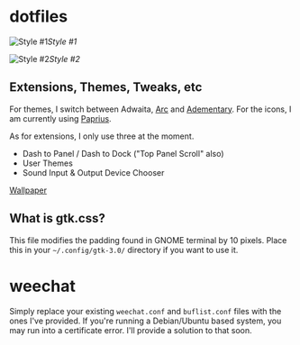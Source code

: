 # dotfiles

![Style #1](https://raw.githubusercontent.com/digiberk/dotfiles/master/screenshot.png)*Style #1*

![Style #2](https://raw.githubusercontent.com/digiberk/dotfiles/master/screenshot-alternate.png)*Style #2*
## Extensions, Themes, Tweaks, etc
For themes, I switch between Adwaita, [Arc](https://github.com/arc-design/arc-theme) and [Adementary](https://github.com/hrdwrrsk/adementary-theme). For the icons, I am currently using [Paprius](https://github.com/PapirusDevelopmentTeam/papirus-icon-theme).

As for extensions, I only use three at the moment.

* Dash to Panel / Dash to Dock ("Top Panel Scroll" also)
* User Themes
* Sound Input & Output Device Chooser

[Wallpaper](https://unsplash.com/photos/mK7NXuEFBuU) 


## What is gtk.css?

This file modifies the padding found in GNOME terminal by 10 pixels. Place this in your `~/.config/gtk-3.0/` directory if you want to use it.

# weechat
Simply replace your existing `weechat.conf` and `buflist.conf` files with the ones I've provided. If you're running a Debian/Ubuntu based system, you may run into a certificate error. I'll provide a solution to that soon.

